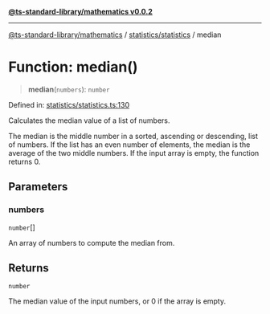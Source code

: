 [**@ts-standard-library/mathematics v0.0.2**](../../../README.md)

***

[@ts-standard-library/mathematics](../../../README.md) / [statistics/statistics](../README.md) / median

# Function: median()

> **median**(`numbers`): `number`

Defined in: [statistics/statistics.ts:130](https://github.com/gabaudette/ts-stdlib/blob/725aff52e6f28b9942b278b955914b3ace9f325c/packages/mathematics/src/statistics/statistics.ts#L130)

Calculates the median value of a list of numbers.

The median is the middle number in a sorted, ascending or descending, list of numbers.
If the list has an even number of elements, the median is the average of the two middle numbers.
If the input array is empty, the function returns 0.

## Parameters

### numbers

`number`[]

An array of numbers to compute the median from.

## Returns

`number`

The median value of the input numbers, or 0 if the array is empty.
